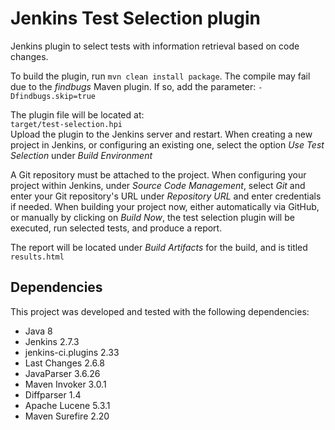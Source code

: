 # Jenkins Test Selection plugin
Jenkins plugin to select tests with information retrieval based on code changes.

To build the plugin, run `mvn clean install package`. The compile may fail due to the <em>findbugs</em> Maven plugin. If so, add the parameter: `-Dfindbugs.skip=true`

The plugin file will be located at:<br/> `target/test-selection.hpi`<br/>
Upload the plugin to the Jenkins server and restart. When creating a new project in Jenkins, or configuring an existing one, select the option <em>Use Test Selection</em> under <em>Build Environment</em>

A Git repository must be attached to the project. When configuring your project within Jenkins, under <em>Source Code Management</em>, select <em>Git</em> and enter your Git repository's URL under <em>Repository URL</em> and enter credentials if needed. When building your project now, either automatically via GitHub, or manually by clicking on <em>Build Now</em>, the test selection plugin will be executed, run selected tests, and produce a report.

The report will be located under <em>Build Artifacts</em> for the build, and is titled `results.html`

## Dependencies
This project was developed and tested with the following dependencies:
- Java 8
- Jenkins 2.7.3
- jenkins-ci.plugins 2.33
- Last Changes 2.6.8
- JavaParser 3.6.26
- Maven Invoker 3.0.1
- Diffparser 1.4
- Apache Lucene 5.3.1
- Maven Surefire 2.20
